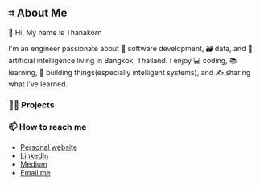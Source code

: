 ## ⌗ About Me

👋 Hi, My name is Thanakorn

I'm an engineer passionate about 📱 software development, 🗃 data, and 🤖 artificial intelligence living in Bangkok, Thailand. I enjoy 💻 coding, 📚 learning, 🔨 building things(especially intelligent systems), and ✍️ sharing what I’ve learned.

### 🧑‍💻 Projects


### 📫 How to reach me
- [Personal website](https://thanakornp.com)
- [LinkedIn](https://www.linkedin.com/in/tpanyapiang/)
- [Medium](https://medium.com/@thanakornpanyapiang)
- [Email me](mailto:thanakorn.panyapiang@gmail.com)
